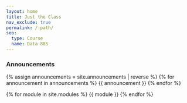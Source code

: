 ```yaml
---
layout: home
title: Just the Class
nav_exclude: true
permalink: /:path/
seo:
  type: Course
  name: Data 88S
---
```


### Announcements

{% assign announcements = site.announcements | reverse %}
{% for announcement in announcements %}
{{ announcement }}
{% endfor %}

{% for module in site.modules %}
{{ module }}
{% endfor %}